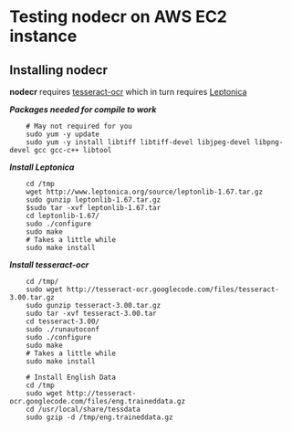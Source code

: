 # Testing nodecr on AWS EC2 instance #

## Installing nodecr ##

**nodecr** requires [tesseract-ocr](https://code.google.com/p/tesseract-ocr/) which in turn requires [Leptonica](http://leptonica.com/)

***Packages needed for compile to work***

	    # May not required for you
	    sudo yum -y update 
	    sudo yum -y install libtiff libtiff-devel libjpeg-devel libpng-devel gcc gcc-c++ libtool

***Install Leptonica***

	    cd /tmp
	    wget http://www.leptonica.org/source/leptonlib-1.67.tar.gz
        sudo gunzip leptonlib-1.67.tar.gz
        $sudo tar -xvf leptonlib-1.67.tar
        cd leptonlib-1.67/
        sudo ./configure
        sudo make 
        # Takes a little while
        sudo make install

***Install tesseract-ocr***

        cd /tmp/
        sudo wget http://tesseract-ocr.googlecode.com/files/tesseract-3.00.tar.gz
        sudo gunzip tesseract-3.00.tar.gz
        sudo tar -xvf tesseract-3.00.tar
        cd tesseract-3.00/
        sudo ./runautoconf
        sudo ./configure
        sudo make
        # Takes a little while
        sudo make install 

        # Install English Data
        cd /tmp
        sudo wget http://tesseract-ocr.googlecode.com/files/eng.traineddata.gz
        cd /usr/local/share/tessdata
        sudo gzip -d /tmp/eng.traineddata.gz